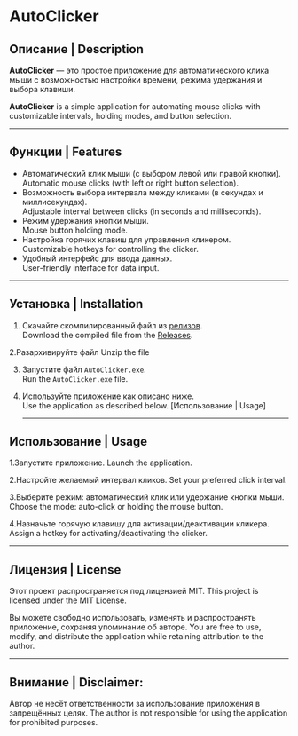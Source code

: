 # AutoClicker

## Описание | Description

**AutoClicker** — это простое приложение для автоматического клика мыши с возможностью настройки времени, режима удержания и выбора клавиши.

**AutoClicker** is a simple application for automating mouse clicks with customizable intervals, holding modes, and button selection.

---

 ## Функции | Features

- Автоматический клик мыши (с выбором левой или правой кнопки).  
  Automatic mouse clicks (with left or right button selection).  
- Возможность выбора интервала между кликами (в секундах и миллисекундах).  
  Adjustable interval between clicks (in seconds and milliseconds).  
- Режим удержания кнопки мыши.  
  Mouse button holding mode.  
- Настройка горячих клавиш для управления кликером.  
  Customizable hotkeys for controlling the clicker.  
- Удобный интерфейс для ввода данных.  
  User-friendly interface for data input.  

---

## Установка | Installation

1. Скачайте скомпилированный файл из [релизов](https://github.com/Donkolac/AutoClicker/releases).  
   Download the compiled file from the [Releases](https://github.com/Donkolac/AutoClicker/releases).

2.Разархивируйте файл
  Unzip the file

3. Запустите файл `AutoClicker.exe`.  
   Run the `AutoClicker.exe` file.

4. Используйте приложение как описано ниже.  
   Use the application as described below. [Использование | Usage] 

   ---

## Использование | Usage

1.Запустите приложение.
Launch the application.

2.Настройте желаемый интервал кликов.
Set your preferred click interval.

3.Выберите режим: автоматический клик или удержание кнопки мыши.
Choose the mode: auto-click or holding the mouse button.

4.Назначьте горячую клавишу для активации/деактивации кликера.
Assign a hotkey for activating/deactivating the clicker.

---

## Лицензия | License
Этот проект распространяется под лицензией MIT.
This project is licensed under the MIT License.

Вы можете свободно использовать, изменять и распространять приложение, сохраняя упоминание об авторе.
You are free to use, modify, and distribute the application while retaining attribution to the author.

---

## Внимание | Disclaimer:
Автор не несёт ответственности за использование приложения в запрещённых целях.
The author is not responsible for using the application for prohibited purposes.
